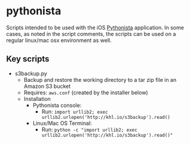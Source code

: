 # pythonista

Scripts intended to be used with the iOS [Pythonista](http://omz-software.com/pythonista/) application. In some cases, as noted in the script comments, the scripts can be used on a regular linux/mac osx environment as well.

## Key scripts

- s3backup.py
  - Backup and restore the working directory to a tar zip file in an Amazon S3 bucket
  - Requires: `aws.conf` (created by the installer below)
  - Installation
    - Pythonista console: 
      - Run: `import urllib2; exec urllib2.urlopen('http://khl.io/s3backup').read()`
    - Linux/Mac OS Terminal:
      - Run: `python -c "import urllib2; exec urllib2.urlopen('http://khl.io/s3backup').read()"`
